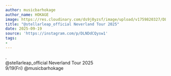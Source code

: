 ```yaml
---
author: musicbarhokage
author_name: HOKAGE
image: https://res.cloudinary.com/ds9j0yzsf/image/upload/v1759820327/DLNDdCQysw1.jpg
title: "@stellarleap_official Neverland Tour 2025"
date: 2025-09-19
source: 'https://instagram.com/p/DLNDdCQysw1'
tags:
- 
---
```

.<br>
@stellarleap_official Neverland Tour 2025<br>
9/19(Fri) @musicbarhokage